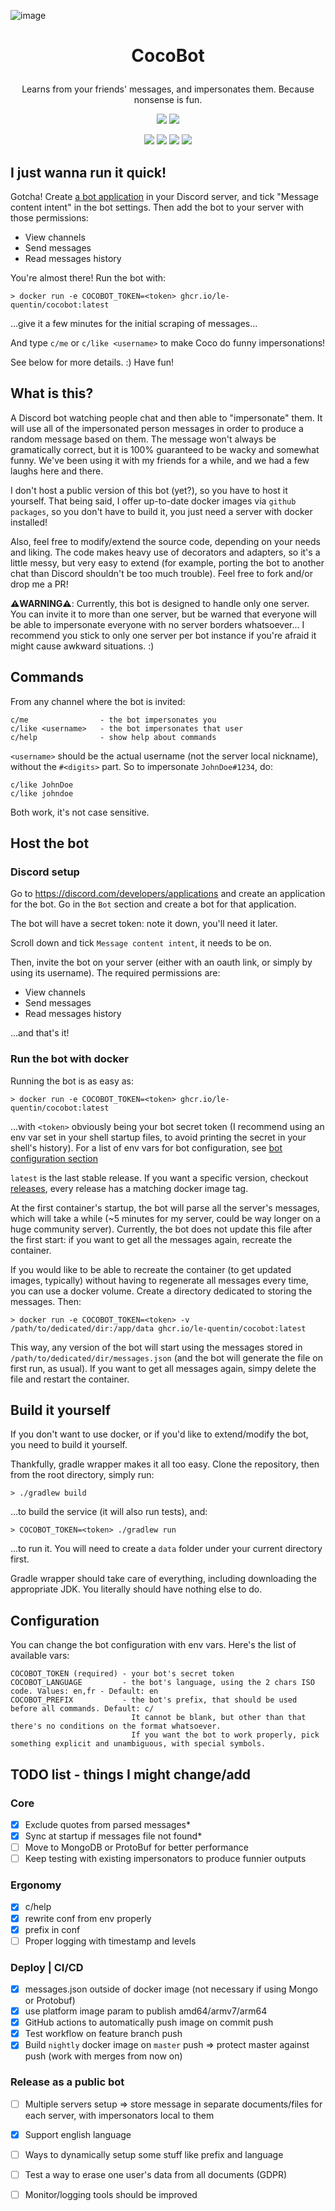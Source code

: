 ![image](https://user-images.githubusercontent.com/6195955/222922200-45035f29-aaf9-4738-92e5-e9ce6313c687.png)


# <p align=center>CocoBot</p>

<p align=center>Learns from your friends' messages, and impersonates them. Because nonsense is fun.</p>
<p align=center>
<a href="https://github.com/le-quentin/CocoBot/actions/workflows/test-and-build.yaml"><img src="https://img.shields.io/github/actions/workflow/status/le-quentin/CocoBot/test-and-build.yaml"/></a>
<a href="https://github.com/le-quentin/CocoBot/releases"><img src="https://img.shields.io/github/v/release/le-quentin/CocoBot"/></a>
</p>
<p align=center>
<a href="https://github.com/le-quentin/CocoBot/blob/master/LICENSE"><img src="https://img.shields.io/github/license/le-quentin/cocobot"/></a>
<img src="https://img.shields.io/badge/Arch-AMD%20%F0%9F%92%BB-yellow"/> 
<img src="https://img.shields.io/badge/Arch-ARM%F0%9F%8D%87-yellow"/> 
<img src="https://img.shields.io/tokei/lines/github/le-quentin/CocoBot"/>
</p>

## I just wanna run it quick!

Gotcha! Create [a bot application](https://discord.com/developers/docs/getting-started#creating-an-app) in your Discord server, and tick "Message content intent" in the bot settings. Then add the bot to your server with those permissions:
- View channels
- Send messages
- Read messages history

You're almost there! Run the bot with:

```shell
> docker run -e COCOBOT_TOKEN=<token> ghcr.io/le-quentin/cocobot:latest
```

...give it a few minutes for the initial scraping of messages...

And type `c/me` or `c/like <username>` to make Coco do funny impersonations!

See below for more details. :) Have fun!

## What is this?
A Discord bot watching people chat and then able to "impersonate" them. It will use all of the impersonated person
messages in order to produce a random message based on them. The message won't always be gramatically correct, but it is 100% guaranteed to be wacky and somewhat funny.
We've been using it with my friends for a while, and we had a few laughs here and there. 

I don't host a public version of this bot (yet?), so you have to host it yourself. That being said, I offer up-to-date docker images via `github packages`, so you don't have
to build it, you just need a server with docker installed!

Also, feel free to modify/extend the source code, depending on your needs and liking. The code makes heavy use of decorators and adapters, so it's a little messy, but very easy to extend (for example, porting the bot to another chat than Discord shouldn't be too much trouble). Feel free to fork and/or drop me a PR! 

**⚠️WARNING⚠️**: Currently, this bot is designed to handle only one server. You can invite it to more than one server, but be warned that everyone will be able to impersonate everyone with no server borders whatsoever... I recommend you stick to only one server per bot instance if you're afraid it might cause awkward situations. :)

## Commands 

From any channel where the bot is invited:
```
c/me                - the bot impersonates you
c/like <username>   - the bot impersonates that user
c/help              - show help about commands
```

`<username>` should be the actual username (not the server local nickname), without the `#<digits>` part. So to impersonate `JohnDoe#1234`, do:
```
c/like JohnDoe
c/like johndoe
```

Both work, it's not case sensitive.

## Host the bot

### Discord setup 

Go to https://discord.com/developers/applications and create an application for the bot. Go in the `Bot` section and create a bot for that application. 

The bot will have a secret token: note it down, you'll need it later.

Scroll down and tick `Message content intent`, it needs to be on.

Then, invite the bot on your server (either with an oauth link, or simply by using its username). The required permissions are: 
- View channels
- Send messages
- Read messages history

...and that's it!

### Run the bot with docker 

Running the bot is as easy as: 
```shell
> docker run -e COCOBOT_TOKEN=<token> ghcr.io/le-quentin/cocobot:latest
```

...with `<token>` obviously being your bot secret token (I recommend using an env var set in your shell startup files, to avoid printing the secret in your shell's history). For a list of env vars for bot configuration, see [bot configuration section](#configuration)

`latest` is the last stable release. If you want a specific version, checkout [releases](https://github.com/le-quentin/CocoBot/releases), every release has a matching docker image tag.

At the first container's startup, the bot will parse all the server's messages, which will take a while (~5 minutes for my server, could be way longer on a huge community server). Currently, the bot does not update this file after the first start: if you want to get all the messages again, recreate the container.

If you would like to be able to recreate the container (to get updated images, typically) without having to regenerate all messages every time, you can use a docker volume. Create a directory dedicated to storing the messages. Then:

```shell
> docker run -e COCOBOT_TOKEN=<token> -v /path/to/dedicated/dir:/app/data ghcr.io/le-quentin/cocobot:latest
```

This way, any version of the bot will start using the messages stored in `/path/to/dedicated/dir/messages.json` (and the bot will generate the file on first run, as usual). If you want to get all messages again, simpy delete the file and restart the container.

## Build it yourself

If you don't want to use docker, or if you'd like to extend/modify the bot, you need to build it yourself.

Thankfully, gradle wrapper makes it all too easy. Clone the repository, then from the root directory, simply run:

```shell
> ./gradlew build
```

...to build the service (it will also run tests), and:

```shell
> COCOBOT_TOKEN=<token> ./gradlew run
```

...to run it. You will need to create a `data` folder under your current directory first.

Gradle wrapper should take care of everything, including downloading the appropriate JDK. You literally should have nothing else to do.

## Configuration

You can change the bot configuration with env vars. Here's the list of available vars:

```
COCOBOT_TOKEN (required) - your bot's secret token
COCOBOT_LANGUAGE         - the bot's language, using the 2 chars ISO code. Values: en,fr - Default: en
COCOBOT_PREFIX           - the bot's prefix, that should be used before all commands. Default: c/
                           It cannot be blank, but other than that there's no conditions on the format whatsoever.
                           If you want the bot to work properly, pick something explicit and unambiguous, with special symbols.
```

## TODO list - things I might change/add

### Core
- [x] Exclude quotes from parsed messages*
- [x] Sync at startup if messages file not found*
- [ ] Move to MongoDB or ProtoBuf for better performance
- [ ] Keep testing with existing impersonators to produce funnier outputs

### Ergonomy
- [x] c/help
- [x] rewrite conf from env properly
- [x] prefix in conf
- [ ] Proper logging with timestamp and levels

### Deploy | CI/CD
- [x] messages.json outside of docker image (not necessary if using Mongo or Protobuf)
- [x] use platform image param to publish amd64/armv7/arm64
- [x] GitHub actions to automatically push image on commit push
- [x] Test workflow on feature branch push
- [x] Build `nightly` docker image on `master` push => protect master against push (work with merges from now on)

### Release as a public bot
- [ ] Multiple servers setup => store message in separate documents/files for each server, with impersonators local to them
- [x] Support english language
- [ ] Ways to dynamically setup some stuff like prefix and language
- [ ] Test a way to erase one user's data from all documents (GDPR)
- [ ] Monitor/logging tools should be improved

